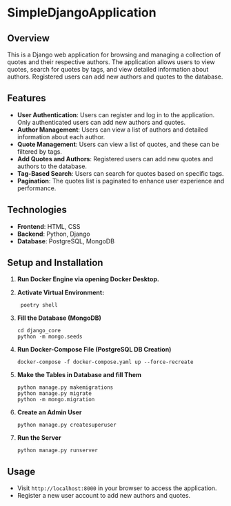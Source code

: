 # SimpleDjangoApplication

## Overview
This is a Django web application for browsing and managing a collection of quotes and their respective authors. The application allows users to view quotes, search for quotes by tags, and view detailed information about authors. Registered users can add new authors and quotes to the database.

## Features
- **User Authentication**: Users can register and log in to the application. Only authenticated users can add new authors and quotes.
- **Author Management**: Users can view a list of authors and detailed information about each author.
- **Quote Management**: Users can view a list of quotes, and these can be filtered by tags.
- **Add Quotes and Authors**: Registered users can add new quotes and authors to the database.
- **Tag-Based Search**: Users can search for quotes based on specific tags.
- **Pagination**: The quotes list is paginated to enhance user experience and performance.

## Technologies
- **Frontend**: HTML, CSS 
- **Backend**: Python, Django
- **Database**: PostgreSQL, MongoDB

## Setup and Installation
1. **Run Docker Engine via opening Docker Desktop.**

2. **Activate Virtual Environment:**
   ```
    poetry shell
   ```
3. **Fill the Database (MongoDB)**
    ```
    cd django_core
    python -m mongo.seeds
    ```
4. **Run Docker-Compose File (PostgreSQL DB Creation)**
    ```
    docker-compose -f docker-compose.yaml up --force-recreate
    ```

5. **Make the Tables in Database and fill Them**
   ```
   python manage.py makemigrations
   python manage.py migrate
   python -m mongo.migration
   ```

5. **Create an Admin User**
   ```
   python manage.py createsuperuser
   ```

6. **Run the Server**
   ```
   python manage.py runserver
   ```

## Usage
- Visit `http://localhost:8000` in your browser to access the application.
- Register a new user account to add new authors and quotes.
